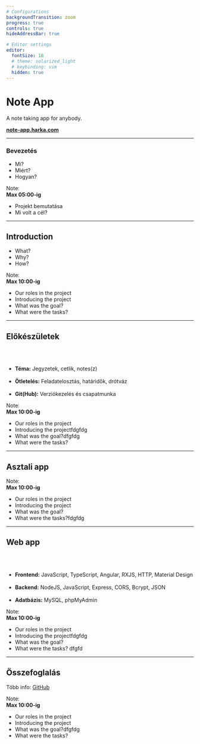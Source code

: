 ```yaml
---
# Configurations
backgroundTransition: zoom
progress: true
controls: true
hideAddressBar: true

# Editor settings
editor:
  fontSize: 18
  # theme: solarized_light
  # keybinding: vim
  hidden: true
---
```


<style>
.slide { color:#000000; background: #ffffff;}
.reveal a, .reveal a:visited, .reveal a:hover { color: #683cb4;}
.reveal .controls { color: #683cb4; }
.reveal .progress { color: #683cb4; }
</style>

# Note App

A note taking app for anybody.

**[note-app.harka.com](https://note-app.harka.com)**

---

### Bevezetés

- Mi?
- Miért?
- Hogyan?

Note:  
**Max 05:00-ig**

- Projekt bemutatása
- Mi volt a cél?

---

## Introduction

- What?
- Why?
- How?

Note:  
**Max 10:00-ig**

- Our roles in the project
- Introducing the project
- What was the goal?
- What were the tasks?

---

## Előkészületek

<br><br>

- **Téma:** Jegyzetek, cetlik, notes(z)
  <br><br>
- **Ötletelés:** Feladatelosztás, határidők, drótváz
  <br><br>
- **Git(Hub):** Verziókezelés és csapatmunka

Note:  
**Max 10:00-ig**

- Our roles in the project
- Introducing the projectfdgfdg
- What was the goal?dfgfdg
- What were the tasks?

---

## Asztali app

Note:  
**Max 10:00-ig**

- Our roles in the project
- Introducing the project
- What was the goal?
- What were the tasks?fdgfdg

---

## Web app

<br><br>

- **Frontend:** JavaScript, TypeScript, Angular, RXJS, HTTP, Material Design
  <br><br>
- **Backend:** NodeJS, JavaScript, Express, CORS, Bcrypt, JSON
  <br><br>
- **Adatbázis:** MySQL, phpMyAdmin

Note:  
**Max 10:00-ig**

- Our roles in the project
- Introducing the projectfdgfdg
- What was the goal?
- What were the tasks?
  dfgfd

---

## Összefoglalás

Több info:
[GitHub](https://github.com/MrDanielHarka/note-app)

Note:  
**Max 10:00-ig**

- Our roles in the project
- Introducing the project
- What was the goal?dfgfdg
- What were the tasks?
